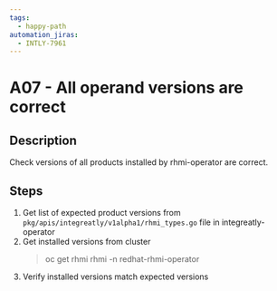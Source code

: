 ```yaml
---
tags:
  - happy-path
automation_jiras:
  - INTLY-7961
---
```


# A07 - All operand versions are correct

## Description

Check versions of all products installed by rhmi-operator are correct.

## Steps

1. Get list of expected product versions from `pkg/apis/integreatly/v1alpha1/rhmi_types.go` file in integreatly-operator
2. Get installed versions from cluster
   > oc get rhmi rhmi -n redhat-rhmi-operator
3. Verify installed versions match expected versions
